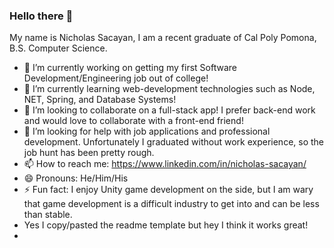 ### Hello there 👋

My name is Nicholas Sacayan,
I am a recent graduate of Cal Poly Pomona, B.S. Computer Science.

- 🔭 I’m currently working on getting my first Software Development/Engineering job out of college!
- 🌱 I’m currently learning web-development technologies such as Node, NET, Spring, and Database Systems!
- 👯 I’m looking to collaborate on a full-stack app! I prefer back-end work and would love to collaborate with a front-end friend!
- 🤔 I’m looking for help with job applications and professional development. Unfortunately I graduated without work experience, so the job hunt has been pretty rough.
- 📫 How to reach me: https://www.linkedin.com/in/nicholas-sacayan/
- 😄 Pronouns: He/Him/His
- ⚡ Fun fact: I enjoy Unity game development on the side, but I am wary that game development is a difficult industry to get into and can be less than stable.
- Yes I copy/pasted the readme template but hey I think it works great!
- 
<!--
**nksacayan/nksacayan** is a ✨ _special_ ✨ repository because its `README.md` (this file) appears on your GitHub profile.

Here are some ideas to get you started:

- 🔭 I’m currently working on ...
- 🌱 I’m currently learning ...
- 👯 I’m looking to collaborate on ...
- 🤔 I’m looking for help with ...
- 💬 Ask me about ...
- 📫 How to reach me: ...
- 😄 Pronouns: ...
- ⚡ Fun fact: ...
-->
